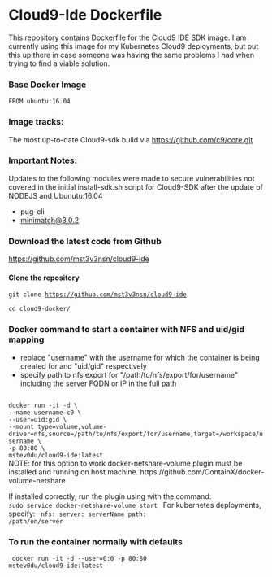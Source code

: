 
# Cloud9-Ide Dockerfile
This repository contains Dockerfile for the Cloud9 IDE SDK image. I am currently using this image for my Kubernetes Cloud9 deployments, but put this up there in case someone was having the same problems I had when trying to find a viable solution.   


### Base Docker Image
```docker
FROM ubuntu:16.04
```
### Image tracks:
The most up-to-date Cloud9-sdk build via https://github.com/c9/core.git
    
### Important Notes:
Updates to the following modules were made to secure vulnerabilities not 
covered in the initial install-sdk.sh script for Cloud9-SDK after the 
update of NODEJS and Ubunutu:16.04
    
- pug-cli
- minimatch@3.0.2

### Download the latest code from Github 
https://github.com/mst3v3nsn/cloud9-ide
#### Clone the repository 
<code>git clone https://github.com/mst3v3nsn/cloud9-ide</code>

<code>cd cloud9-docker/</code>

### Docker command to start a container with NFS and uid/gid mapping 
- replace "username" with the username for which the container is being created for and "uid/gid" respectively
- specify path to nfs export for "/path/to/nfs/export/for/username" including the server FQDN or IP in the full path
<code>
docker run -it -d \
--name username-c9 \
--user=uid:gid \
--mount type=volume,volume-driver=nfs,source=/path/to/nfs/export/for/username,target=/workspace/username \ 
-p 80:80 \
mstev0du/cloud9-ide:latest
</code>
NOTE: for this option to work docker-netshare-volume plugin must be installed and running on host machine.
https://github.com/ContainX/docker-volume-netshare

If installed correctly, run the plugin using with the command:
<code>
sudo service docker-netshare-volume start
</code>
For kubernetes deployments, specify:
<code>
nfs:
  server: serverName
  path: /path/on/server
</code>
### To run the container normally with defaults

<code> docker run -it -d --user=0:0 -p 80:80 mstev0du/cloud9-ide:latest </code>
